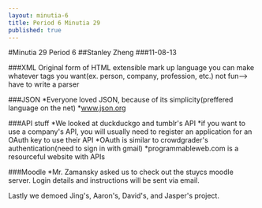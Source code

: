 ```yaml
---
layout: minutia-6
title: Period 6 Minutia 29
published: true
---
```


#Minutia 29 Period 6
##Stanley Zheng
###11-08-13

###XML
	Original form of HTML
	extensible mark up language
	you can make whatever tags you want(ex. person, company, profession, etc.)
	not fun--> have to write a parser

###JSON
*Everyone loved JSON, because of its simplicity(preffered language on the net)
*www.json.org

###API stuff
*We looked at duckduckgo and tumblr's API
*if you want to use a company's API, you will usually need to register an application for an OAuth key to use their API
*OAuth is similar to crowdgrader's authentication(need to sign in with gmail)
*programmableweb.com is a resourceful website with APIs

###Moodle
*Mr. Zamansky asked us to check out the stuycs moodle server. Login details and instructions will be sent via email.

Lastly we demoed Jing's, Aaron's, David's, and Jasper's project.